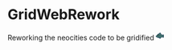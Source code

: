 # GridWebRework
Reworking the neocities code to be gridified
![alt text](https://github.com/SpaceSnek/GridWebRework/blob/main/Assets/feesh.png "Logo Title Text 1")